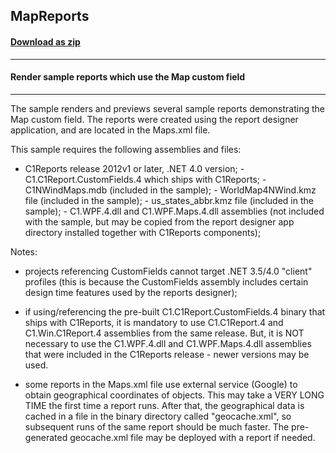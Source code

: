 ## MapReports
#### [Download as zip](https://minhaskamal.github.io/DownGit/#/home?url=https://github.com/GrapeCity/ComponentOne-WinForms-Samples/tree/master/NetFramework\Reports\C1Report\Cs\MapReports)
____
#### Render sample reports which use the Map custom field
____
The sample renders and previews several sample reports demonstrating the Map custom field. The reports were created using the report designer application, and are located in the Maps.xml file. 

This sample requires the following assemblies and files: 

- C1Reports release 2012v1 or later, .NET 4.0 version; - C1.C1Report.CustomFields.4 which ships with C1Reports; - C1NWindMaps.mdb (included in the sample); - WorldMap4NWind.kmz file (included in the sample); - us_states_abbr.kmz file (included in the sample); - C1.WPF.4.dll and C1.WPF.Maps.4.dll assemblies (not included with the sample, but may be copied from the report designer app directory installed together with C1Reports components); 

Notes: 

- projects referencing CustomFields cannot target .NET 3.5/4.0 "client" profiles (this is because the CustomFields assembly includes certain design time features used by the reports designer); 

- if using/referencing the pre-built C1.C1Report.CustomFields.4 binary that ships with C1Reports, it is mandatory to use C1.C1Report.4 and C1.Win.C1Report.4 assemblies from the same release. But, it is NOT necessary to use the C1.WPF.4.dll and C1.WPF.Maps.4.dll assemblies that were included in the C1Reports release - newer versions may be used. 

- some reports in the Maps.xml file use external service (Google) to obtain geographical coordinates of objects. This may take a VERY LONG TIME the first time a report runs. After that, the geographical data is cached in a file in the binary directory called "geocache.xml", so subsequent runs of the same report should be much faster. The pre-generated geocache.xml file may be deployed with a report if needed. 